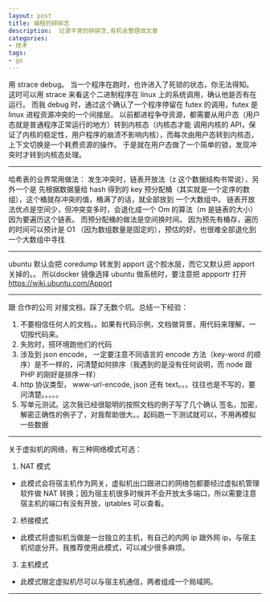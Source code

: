 ```yaml
---
layout: post
title: 编程的碎碎念
description:  记录平常的碎碎念,有机会整理成文章
categories:
- 技术
tags:
- go
---
```



用 strace debug。
当一个程序在跑时，也许进入了死锁的状态，你无法得知。
这时可以用 strace 来看这个二进制程序在 linux 上的系统调用，确认他是否有在运行。
而我 debug 时，通过这个确认了一个程序停留在 futex 的调用，futex 是 linux 进程资源冲突的一个间接层。
以前都进程争夺资源，都需要从用户态（用户态就是普通程序正常运行的地方）转到内核态（内核态才能 调用内核的 API，保证了内核的稳定性，用户程序的崩溃不影响内核），而每次由用户态转到内核态，上下文切换是一个耗费资源的操作。
于是就在用户态做了一个简单的锁，发现冲突时才转到内核态处理。

---

哈希表的业界常用做法：
发生冲突时，链表开放法（z 这个数据结构书常说），另外一个是 先根据数据量给 hash 得到的 key 预分配桶（其实就是一个定序的数组），这个桶就存冲突的值，桶满了的话，就全部放到 一个大数组中。
链表开放法优点是空间少，但冲突变多时，会退化成一个 Om 的算法（m 是链表的大小）因为要遍历这个链表。
而预分配桶的做法是空间换时间。 因为预先有桶存，遍历的时间可以预计是 O1 （因为数组数量是固定的），预估的好，也很难全部退化到一个大数组中寻找

---

ubuntu 默认会把 coredump 转发到 apport 这个胶水层，而它又默认把 apport 关掉的。。
所以docker 镜像选择 ubuntu 做系统时，要注意把 appportr 打开
https://wiki.ubuntu.com/Apport

---

跟 合作的公司 对接文档，踩了无数个坑。总结一下经验：
1. 不要相信任何人的文档。。如果有代码示例，文档做背景，用代码来理解，一切按代码来。
2. 失败时，搭环境跑他们的代码
3. 涉及到 json encode， 一定要注意不同语言的 encode 方法（key-word 的顺序）是不一样的，问清楚如何排序（我遇到的是没有任何说明，而 node 跟 PHP 的刚好是排序一样）
4. http 协议类型， www-url-encode, json 还有 text。。。往往也是不写的，要问清楚。。。。。
5. 写单元测试。这次我已经很聪明的按照文档的例子写了几个确认 签名，加密，解密正确性的例子了，对我帮助很大。。起码跑一下测试就可以，不用再模拟一些数据

---

关于虚拟机的网络，有三种网络模式可选：
1. NAT 模式
* 此模式会将宿主机作为网关，虚拟机出口跟进口的网络包都要经过虚拟机管理软件做 NAT 转换；因为宿主机很多时候并不会开放太多端口，所以需要注意宿主机的端口有没有开放，iptables 可以查看。
2. 桥接模式
* 此模式将虚拟机当做是一台独立的主机，有自己的内网 ip 跟外网 ip，与宿主机彻底分开。我推荐使用此模式，可以减少很多麻烦。
3. 主机模式
* 此模式限定虚拟机尽可以与宿主机通信，两者组成一个局域网。

---



